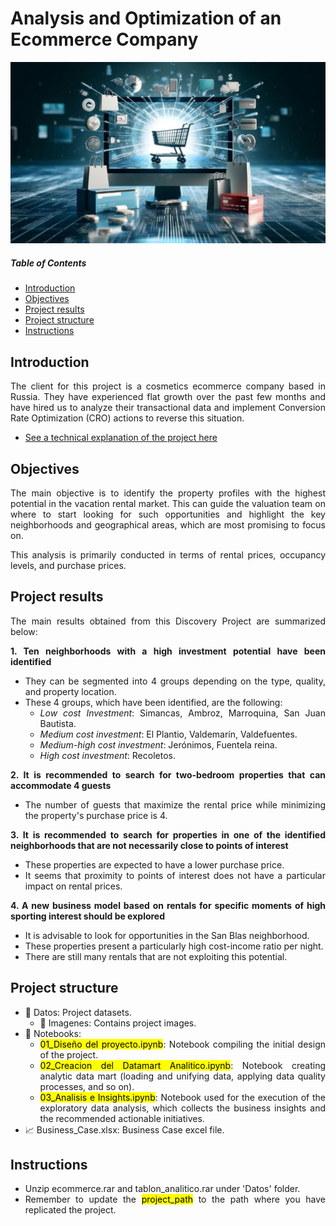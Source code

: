 # Analysis and Optimization of an Ecommerce Company

![featured](https://github.com/pabloelt/analysis-and-optimization-of-an-ecommerce-company//blob/main/Datos/Imagenes/featured.jpg?raw=true)

##### Table of Contents 
* [Introduction](#introduction)
* [Objectives](#objectives)
* [Project results](#project-results)
* [Project structure](#project-structure)
* [Instructions](#instructions)

<div align="justify">
 
## Introduction

The client for this project is a cosmetics ecommerce company based in Russia. They have experienced flat growth over the past few months and have hired us to analyze their transactional data and implement Conversion Rate Optimization (CRO) actions to reverse this situation.

 * [See a technical explanation of the project here](https://pabloelt.github.io/project/project3/)

## Objectives

The main objective is to identify the property profiles with the highest potential in the vacation rental market. This can guide the valuation team on where to start looking for such opportunities and highlight the key neighborhoods and geographical areas, which are most promising to focus on.

This analysis is primarily conducted in terms of rental prices, occupancy levels, and purchase prices. 

## Project results

The main results obtained from this Discovery Project are summarized below:

**1. Ten neighborhoods with a high investment potential have been identified**
* They can be segmented into 4 groups depending on the type, quality, and property location.
* These 4 groups, which have been identified, are the following:
  * *Low cost Investment*: Simancas, Ambroz, Marroquina, San Juan Bautista.
  * *Medium cost investment*: El Plantio, Valdemarín, Valdefuentes.
  * *Medium-high cost investment*: Jerónimos, Fuentela reina.
  * *High cost investment*: Recoletos.

**2. It is recommended to search for two-bedroom properties that can accommodate 4 guests**
* The number of guests that maximize the rental price while minimizing the property's purchase price is 4.

**3. It is recommended to search for properties in one of the identified neighborhoods that are not necessarily close to points of interest**
* These properties are expected to have a lower purchase price.
* It seems that proximity to points of interest does not have a particular impact on rental prices.
  
**4. A new business model based on rentals for specific moments of high sporting interest should be explored**
* It is advisable to look for opportunities in the San Blas neighborhood.
* These properties present a particularly high cost-income ratio per night.
* There are still many rentals that are not exploiting this potential.

## Project structure

* 📁 Datos: Project datasets.
  * 📁 Imagenes: Contains project images.
* 📁 Notebooks:
  * <mark>01_Diseño del proyecto.ipynb</mark>: Notebook compiling the initial design of the project.
  * <mark>02_Creacion del Datamart Analitico.ipynb</mark>: Notebook creating analytic data mart (loading and unifying data, applying data quality processes, and so on).
  * <mark>03_Analisis e Insights.ipynb</mark>: Notebook used for the execution of the exploratory data analysis, which collects the business insights and the recommended actionable initiatives.
* 📈 Business_Case.xlsx: Business Case excel file.

## Instructions

* Unzip ecommerce.rar and tablon_analitico.rar under 'Datos' folder.
* Remember to update the <mark>project_path</mark> to the path where you have replicated the project.

</div>
